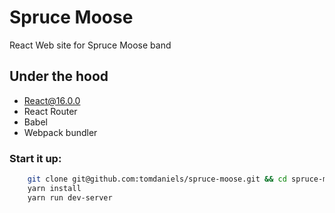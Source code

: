 # Spruce Moose

React Web site for Spruce Moose band

## Under the hood
- React@16.0.0
- React Router
- Babel
- Webpack bundler

### Start it up:

```bash
    git clone git@github.com:tomdaniels/spruce-moose.git && cd spruce-moose
    yarn install
    yarn run dev-server
```